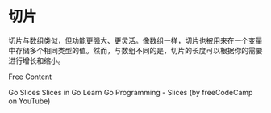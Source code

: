 # 切片

切片与数组类似，但功能更强大、更灵活。像数组一样，切片也被用来在一个变量中存储多个相同类型的值。然而，与数组不同的是，切片的长度可以根据你的需要进行增长和缩小。

<ResourceGroupTitle>Free Content</ResourceGroupTitle>

<BadgeLink colorScheme='blue' badgeText='Official Website' href='https://go.dev/tour/moretypes/7'>Go Slices</BadgeLink>
<BadgeLink badgeText='Read' href='https://www.w3schools.com/go/go_slices.php'>Slices in Go</BadgeLink>
<BadgeLink badgeText='Watch' href='https://youtu.be/YS4e4q9oBaU?t=6473'>Learn Go Programming - Slices (by freeCodeCamp on YouTube)</BadgeLink>
